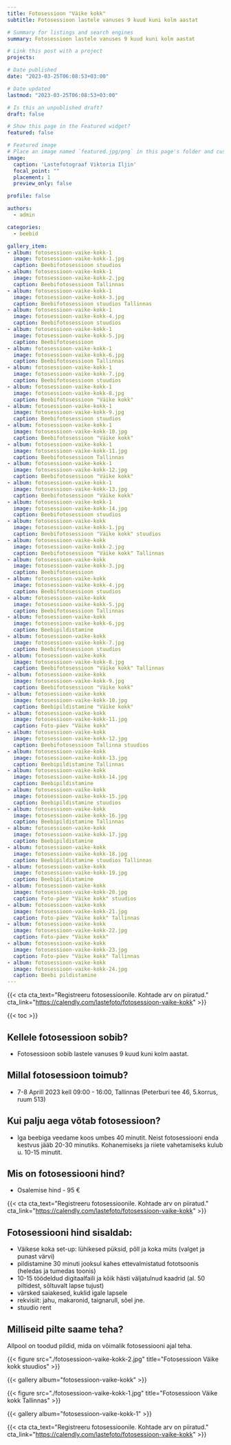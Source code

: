 ```yaml
---
title: Fotosessioon "Väike kokk"
subtitle: Fotosessioon lastele vanuses 9 kuud kuni kolm aastat

# Summary for listings and search engines
summary: Fotosessioon lastele vanuses 9 kuud kuni kolm aastat

# Link this post with a project
projects: 

# Date published
date: "2023-03-25T06:08:53+03:00"

# Date updated
lastmod: "2023-03-25T06:08:53+03:00"

# Is this an unpublished draft?
draft: false

# Show this page in the Featured widget?
featured: false

# Featured image
# Place an image named `featured.jpg/png` in this page's folder and customize its options here.
image:
  caption: 'Lastefotograaf Viktoria Iljin'
  focal_point: ""
  placement: 1
  preview_only: false

profile: false

authors:
  - admin

categories:
  - beebid

gallery_item:
- album: fotosessioon-vaike-kokk-1
  image: fotosessioon-vaike-kokk-1.jpg
  caption: Beebifotosessioon stuudios
- album: fotosessioon-vaike-kokk-1
  image: fotosessioon-vaike-kokk-2.jpg
  caption: Beebifotosessioon Tallinnas
- album: fotosessioon-vaike-kokk-1
  image: fotosessioon-vaike-kokk-3.jpg
  caption: Beebifotosessioon stuudios Tallinnas
- album: fotosessioon-vaike-kokk-1
  image: fotosessioon-vaike-kokk-4.jpg
  caption: Beebifotosessioon stuudios
- album: fotosessioon-vaike-kokk-1
  image: fotosessioon-vaike-kokk-5.jpg
  caption: Beebifotosessioon
- album: fotosessioon-vaike-kokk-1
  image: fotosessioon-vaike-kokk-6.jpg
  caption: Beebifotosessioon Tallinnas
- album: fotosessioon-vaike-kokk-1
  image: fotosessioon-vaike-kokk-7.jpg
  caption: Beebifotosessioon stuudios
- album: fotosessioon-vaike-kokk-1
  image: fotosessioon-vaike-kokk-8.jpg
  caption: Beebifotosessioon "Väike kokk"
- album: fotosessioon-vaike-kokk-1
  image: fotosessioon-vaike-kokk-9.jpg
  caption: Beebifotosessioon stuudios
- album: fotosessioon-vaike-kokk-1
  image: fotosessioon-vaike-kokk-10.jpg
  caption: Beebifotosessioon "Väike kokk"
- album: fotosessioon-vaike-kokk-1
  image: fotosessioon-vaike-kokk-11.jpg
  caption: Beebifotosessioon Tallinnas
- album: fotosessioon-vaike-kokk-1
  image: fotosessioon-vaike-kokk-12.jpg
  caption: Beebifotosessioon "Väike kokk"
- album: fotosessioon-vaike-kokk-1
  image: fotosessioon-vaike-kokk-13.jpg
  caption: Beebifotosessioon "Väike kokk"
- album: fotosessioon-vaike-kokk-1
  image: fotosessioon-vaike-kokk-14.jpg
  caption: Beebifotosessioon stuudios
- album: fotosessioon-vaike-kokk
  image: fotosessioon-vaike-kokk-1.jpg
  caption: Beebifotosessioon "Väike kokk" stuudios
- album: fotosessioon-vaike-kokk
  image: fotosessioon-vaike-kokk-2.jpg
  caption: Beebifotosessioon "Väike kokk" Tallinnas
- album: fotosessioon-vaike-kokk
  image: fotosessioon-vaike-kokk-3.jpg
  caption: Beebifotosessioon
- album: fotosessioon-vaike-kokk
  image: fotosessioon-vaike-kokk-4.jpg
  caption: Beebifotosessioon stuudios
- album: fotosessioon-vaike-kokk
  image: fotosessioon-vaike-kokk-5.jpg
  caption: Beebifotosessioon Tallinnas
- album: fotosessioon-vaike-kokk
  image: fotosessioon-vaike-kokk-6.jpg
  caption: Beebipildistamine
- album: fotosessioon-vaike-kokk
  image: fotosessioon-vaike-kokk-7.jpg
  caption: Beebifotosessioon stuudios
- album: fotosessioon-vaike-kokk
  image: fotosessioon-vaike-kokk-8.jpg
  caption: Beebifotosessioon "Väike kokk" Tallinnas
- album: fotosessioon-vaike-kokk
  image: fotosessioon-vaike-kokk-9.jpg
  caption: Beebifotosessioon "Väike kokk"
- album: fotosessioon-vaike-kokk
  image: fotosessioon-vaike-kokk-10.jpg
  caption: Beebipildistamine "Väike kokk"
- album: fotosessioon-vaike-kokk
  image: fotosessioon-vaike-kokk-11.jpg
  caption: Foto-päev "Väike kokk"
- album: fotosessioon-vaike-kokk
  image: fotosessioon-vaike-kokk-12.jpg
  caption: Beebifotosessioon Tallinna stuudios
- album: fotosessioon-vaike-kokk
  image: fotosessioon-vaike-kokk-13.jpg
  caption: Beebipildistamine Tallinnas
- album: fotosessioon-vaike-kokk
  image: fotosessioon-vaike-kokk-14.jpg
  caption: Beebipildistamine
- album: fotosessioon-vaike-kokk
  image: fotosessioon-vaike-kokk-15.jpg
  caption: Beebipildistamine stuudios
- album: fotosessioon-vaike-kokk
  image: fotosessioon-vaike-kokk-16.jpg
  caption: Beebipildistamine Tallinnas
- album: fotosessioon-vaike-kokk
  image: fotosessioon-vaike-kokk-17.jpg
  caption: Beebipildistamine
- album: fotosessioon-vaike-kokk
  image: fotosessioon-vaike-kokk-18.jpg
  caption: Beebipildistamine stuudios Tallinnas
- album: fotosessioon-vaike-kokk
  image: fotosessioon-vaike-kokk-19.jpg
  caption: Beebipildistamine
- album: fotosessioon-vaike-kokk
  image: fotosessioon-vaike-kokk-20.jpg
  caption: Foto-päev "Väike kokk" stuudios
- album: fotosessioon-vaike-kokk
  image: fotosessioon-vaike-kokk-21.jpg
  caption: Foto-päev "Väike kokk" Tallinnas
- album: fotosessioon-vaike-kokk
  image: fotosessioon-vaike-kokk-22.jpg
  caption: Foto-päev "Väike kokk"
- album: fotosessioon-vaike-kokk
  image: fotosessioon-vaike-kokk-23.jpg
  caption: Foto-päev "Väike kokk" Tallinnas
- album: fotosessioon-vaike-kokk
  image: fotosessioon-vaike-kokk-24.jpg
  caption: Beebi pildistamine
---
```

{{< cta cta_text="Registreeru fotosessioonile. Kohtade arv on piiratud." cta_link="https://calendly.com/lastefoto/fotosessioon-vaike-kokk" >}}

{{< toc >}}

## Kellele fotosessioon sobib?
- Fotosessioon sobib lastele vanuses 9 kuud kuni kolm aastat.

## Millal fotosessioon toimub?
- 7-8 Aprill 2023 kell 09:00 - 16:00, Tallinnas (Peterburi tee 46, 5.korrus, ruum 513)

## Kui palju aega võtab fotosessioon?
- Iga beebiga veedame koos umbes 40 minutit. Neist fotosessiooni enda kestvus jääb 20-30 minutiks. Kohanemiseks ja riiete vahetamiseks kulub u. 10-15 minutit.

## Mis on fotosessiooni hind?
- Osalemise hind - 95 €

{{< cta cta_text="Registreeru fotosessioonile. Kohtade arv on piiratud." cta_link="https://calendly.com/lastefoto/fotosessioon-vaike-kokk" >}}

## Fotosessiooni hind sisaldab:
- Väikese koka set-up: lühikesed püksid, põll ja koka müts (valget ja punast värvi)
- pildistamine 30 minuti jooksul kahes ettevalmistatud fototsoonis (heledas ja tumedas toonis)
- 10-15 töödeldud digitaalfaili ja kõik hästi väljatulnud kaadrid (al. 50 piltidest, sõltuvalt lapse tujust)
- värsked saiakesed, kuklid igale lapsele
- rekvisiit: jahu, makaronid, taignarull, sõel jne.
- stuudio rent

## Milliseid pilte saame teha?
Allpool on toodud pildid, mida on võimalik fotosessiooni ajal teha.

{{< figure src="./fotosessioon-vaike-kokk-2.jpg" title="Fotosessioon Väike kokk stuudios" >}}

{{< gallery album="fotosessioon-vaike-kokk" >}}

{{< figure src="./fotosessioon-vaike-kokk-1.jpg" title="Fotosessioon Väike kokk Tallinnas" >}}

{{< gallery album="fotosessioon-vaike-kokk-1" >}}

{{< cta cta_text="Registreeru fotosessioonile. Kohtade arv on piiratud." cta_link="https://calendly.com/lastefoto/fotosessioon-vaike-kokk" >}}